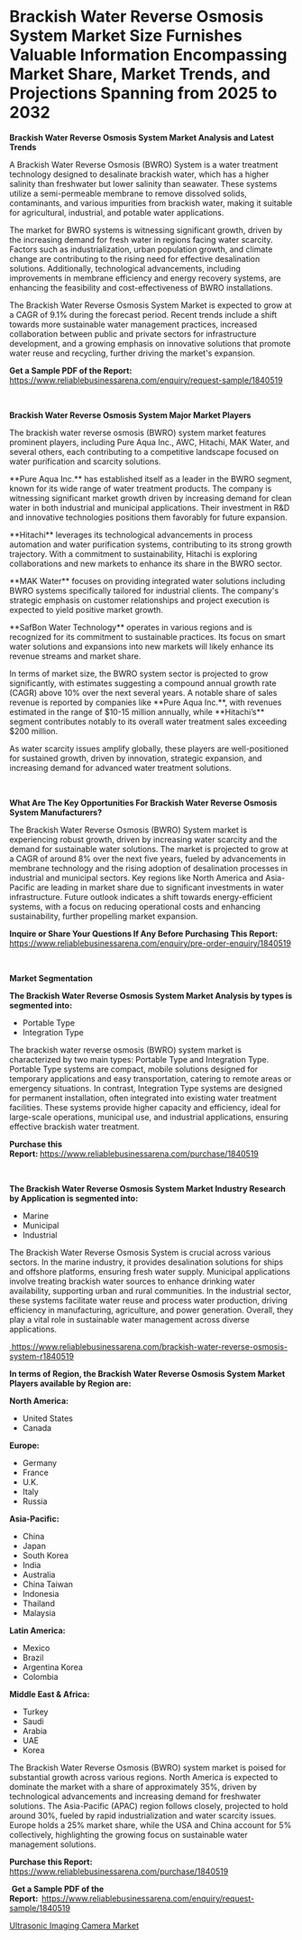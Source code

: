 <p><h1>Brackish Water Reverse Osmosis System Market Size Furnishes Valuable Information Encompassing Market Share, Market Trends, and Projections Spanning from 2025 to 2032</h1></p><p><strong>Brackish Water Reverse Osmosis System Market Analysis and Latest Trends</strong></p>
<p><p>A Brackish Water Reverse Osmosis (BWRO) System is a water treatment technology designed to desalinate brackish water, which has a higher salinity than freshwater but lower salinity than seawater. These systems utilize a semi-permeable membrane to remove dissolved solids, contaminants, and various impurities from brackish water, making it suitable for agricultural, industrial, and potable water applications.</p><p>The market for BWRO systems is witnessing significant growth, driven by the increasing demand for fresh water in regions facing water scarcity. Factors such as industrialization, urban population growth, and climate change are contributing to the rising need for effective desalination solutions. Additionally, technological advancements, including improvements in membrane efficiency and energy recovery systems, are enhancing the feasibility and cost-effectiveness of BWRO installations.</p><p>The Brackish Water Reverse Osmosis System Market is expected to grow at a CAGR of 9.1% during the forecast period. Recent trends include a shift towards more sustainable water management practices, increased collaboration between public and private sectors for infrastructure development, and a growing emphasis on innovative solutions that promote water reuse and recycling, further driving the market's expansion.</p></p>
<p><strong>Get a Sample PDF of the Report:&nbsp;</strong> <a href="https://www.reliablebusinessarena.com/enquiry/request-sample/1840519?utm_campaign=2259&utm_medium=2&utm_source=Github&utm_content=ia&utm_term=22022025&utm_id=brackish-water-reverse-osmosis-system">https://www.reliablebusinessarena.com/enquiry/request-sample/1840519</a></p>
<p>&nbsp;</p>
<p><strong>Brackish Water Reverse Osmosis System Major Market Players</strong></p>
<p><p>The brackish water reverse osmosis (BWRO) system market features prominent players, including Pure Aqua Inc., AWC, Hitachi, MAK Water, and several others, each contributing to a competitive landscape focused on water purification and scarcity solutions.</p><p>**Pure Aqua Inc.** has established itself as a leader in the BWRO segment, known for its wide range of water treatment products. The company is witnessing significant market growth driven by increasing demand for clean water in both industrial and municipal applications. Their investment in R&D and innovative technologies positions them favorably for future expansion.</p><p>**Hitachi** leverages its technological advancements in process automation and water purification systems, contributing to its strong growth trajectory. With a commitment to sustainability, Hitachi is exploring collaborations and new markets to enhance its share in the BWRO sector.</p><p>**MAK Water** focuses on providing integrated water solutions including BWRO systems specifically tailored for industrial clients. The company's strategic emphasis on customer relationships and project execution is expected to yield positive market growth.</p><p>**SafBon Water Technology** operates in various regions and is recognized for its commitment to sustainable practices. Its focus on smart water solutions and expansions into new markets will likely enhance its revenue streams and market share.</p><p>In terms of market size, the BWRO system sector is projected to grow significantly, with estimates suggesting a compound annual growth rate (CAGR) above 10% over the next several years. A notable share of sales revenue is reported by companies like **Pure Aqua Inc.**, with revenues estimated in the range of $10-15 million annually, while **Hitachi’s** segment contributes notably to its overall water treatment sales exceeding $200 million.</p><p>As water scarcity issues amplify globally, these players are well-positioned for sustained growth, driven by innovation, strategic expansion, and increasing demand for advanced water treatment solutions.</p></p>
<p>&nbsp;</p>
<p><strong>What Are The Key Opportunities For Brackish Water Reverse Osmosis System Manufacturers?</strong></p>
<p><p>The Brackish Water Reverse Osmosis (BWRO) System market is experiencing robust growth, driven by increasing water scarcity and the demand for sustainable water solutions. The market is projected to grow at a CAGR of around 8% over the next five years, fueled by advancements in membrane technology and the rising adoption of desalination processes in industrial and municipal sectors. Key regions like North America and Asia-Pacific are leading in market share due to significant investments in water infrastructure. Future outlook indicates a shift towards energy-efficient systems, with a focus on reducing operational costs and enhancing sustainability, further propelling market expansion.</p></p>
<p><strong>Inquire or Share Your Questions If Any Before Purchasing This Report:</strong> <a href="https://www.reliablebusinessarena.com/enquiry/pre-order-enquiry/1840519?utm_campaign=2259&utm_medium=2&utm_source=Github&utm_content=ia&utm_term=22022025&utm_id=brackish-water-reverse-osmosis-system">https://www.reliablebusinessarena.com/enquiry/pre-order-enquiry/1840519</a></p>
<p>&nbsp;</p>
<p><strong>Market Segmentation</strong></p>
<p><strong>The Brackish Water Reverse Osmosis System Market Analysis by types is segmented into:</strong></p>
<p><ul><li>Portable Type</li><li>Integration Type</li></ul></p>
<p><p>The brackish water reverse osmosis (BWRO) system market is characterized by two main types: Portable Type and Integration Type. Portable Type systems are compact, mobile solutions designed for temporary applications and easy transportation, catering to remote areas or emergency situations. In contrast, Integration Type systems are designed for permanent installation, often integrated into existing water treatment facilities. These systems provide higher capacity and efficiency, ideal for large-scale operations, municipal use, and industrial applications, ensuring effective brackish water treatment.</p></p>
<p><strong>Purchase this Report:&nbsp;</strong><a href="https://www.reliablebusinessarena.com/purchase/1840519?utm_campaign=2259&utm_medium=2&utm_source=Github&utm_content=ia&utm_term=22022025&utm_id=brackish-water-reverse-osmosis-system">https://www.reliablebusinessarena.com/purchase/1840519</a></p>
<p>&nbsp;</p>
<p><strong>The Brackish Water Reverse Osmosis System Market Industry Research by Application is segmented into:</strong></p>
<p><ul><li>Marine</li><li>Municipal</li><li>Industrial</li></ul></p>
<p><p>The Brackish Water Reverse Osmosis System is crucial across various sectors. In the marine industry, it provides desalination solutions for ships and offshore platforms, ensuring fresh water supply. Municipal applications involve treating brackish water sources to enhance drinking water availability, supporting urban and rural communities. In the industrial sector, these systems facilitate water reuse and process water production, driving efficiency in manufacturing, agriculture, and power generation. Overall, they play a vital role in sustainable water management across diverse applications.</p></p>
<p><a href="https://www.reliablebusinessarena.com/brackish-water-reverse-osmosis-system-r1840519?utm_campaign=2259&utm_medium=2&utm_source=Github&utm_content=ia&utm_term=22022025&utm_id=brackish-water-reverse-osmosis-system">&nbsp;https://www.reliablebusinessarena.com/brackish-water-reverse-osmosis-system-r1840519</a></p>
<p><strong>In terms of Region, the Brackish Water Reverse Osmosis System Market Players available by Region are:</strong></p>
<p>
    <p> <strong> North America: </strong>
        <ul>
            <li>United States</li>
            <li>Canada</li>
        </ul>
        </p> 
    <p> <strong> Europe: </strong>
        <ul>
            <li>Germany</li>
            <li>France</li>
            <li>U.K.</li>
            <li>Italy</li>
            <li>Russia</li>
        </ul>
        </p> 
    <p> <strong> Asia-Pacific: </strong>
        <ul>
            <li>China</li>
            <li>Japan</li>
            <li>South Korea</li>
            <li>India</li>
            <li>Australia</li>
            <li>China Taiwan</li>
            <li>Indonesia</li>
            <li>Thailand</li>
            <li>Malaysia</li>
        </ul>
        </p> 
    <p> <strong> Latin America: </strong>
        <ul>
            <li>Mexico</li>
            <li>Brazil</li>
            <li>Argentina Korea</li>
            <li>Colombia</li>
        </ul>
        </p> 
    <p> <strong> Middle East & Africa: </strong>
        <ul>
            <li>Turkey</li>
            <li>Saudi</li>
            <li>Arabia</li>
            <li>UAE</li>
            <li>Korea</li>
        </ul>
    </p>
    </p>
<p><p>The Brackish Water Reverse Osmosis (BWRO) system market is poised for substantial growth across various regions. North America is expected to dominate the market with a share of approximately 35%, driven by technological advancements and increasing demand for freshwater solutions. The Asia-Pacific (APAC) region follows closely, projected to hold around 30%, fueled by rapid industrialization and water scarcity issues. Europe holds a 25% market share, while the USA and China account for 5% collectively, highlighting the growing focus on sustainable water management solutions.</p></p>
<p><strong>Purchase this Report: </strong><a href="https://www.reliablebusinessarena.com/purchase/1840519?utm_campaign=2259&utm_medium=2&utm_source=Github&utm_content=ia&utm_term=22022025&utm_id=brackish-water-reverse-osmosis-system">https://www.reliablebusinessarena.com/purchase/1840519</a></p>
<p>&nbsp;<strong>Get a Sample PDF of the Report:&nbsp;&nbsp;</strong><a href="https://www.reliablebusinessarena.com/enquiry/request-sample/1840519?utm_campaign=2259&utm_medium=2&utm_source=Github&utm_content=ia&utm_term=22022025&utm_id=brackish-water-reverse-osmosis-system">https://www.reliablebusinessarena.com/enquiry/request-sample/1840519</a></p>
<p><strong></strong></p>
<p><p><a href="https://github.com/sherikacas30/Market-Research-Report-List-1/blob/main/ultrasonic-imaging-camera-market.md?utm_campaign=2259&utm_medium=2&utm_source=Github&utm_content=ia&utm_term=22022025&utm_id=brackish-water-reverse-osmosis-system">Ultrasonic Imaging Camera Market</a></p></p>
